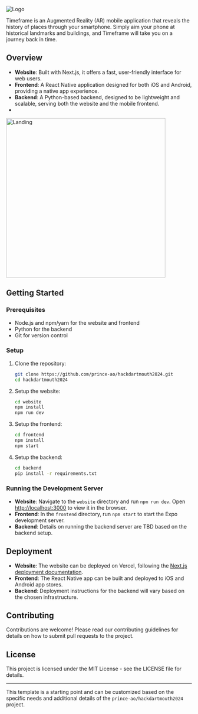 ![Logo](https://github.com/prince-ao/hackdartmouth2024/assets/122007821/d6b410df-5a22-48bd-a9b7-f423b6749284)

Timeframe is an Augmented Reality (AR) mobile application that reveals the history of places through your smartphone. Simply aim your phone at historical landmarks and buildings, and Timeframe will take you on a journey back in time.
## Overview

- **Website**: Built with Next.js, it offers a fast, user-friendly interface for web users.
- **Frontend**: A React Native application designed for both iOS and Android, providing a native app experience.
- **Backend**: A Python-based backend, designed to be lightweight and scalable, serving both the website and the mobile frontend.
- 
<img width="432" alt="Landing" src="https://github.com/prince-ao/hackdartmouth2024/assets/122007821/6ddac9ba-5bc5-4abf-b206-688513ab56e0">

## Getting Started

### Prerequisites

- Node.js and npm/yarn for the website and frontend
- Python for the backend
- Git for version control

### Setup

1. Clone the repository:
   ```bash
   git clone https://github.com/prince-ao/hackdartmouth2024.git
   cd hackdartmouth2024
   ```

2. Setup the website:
   ```bash
   cd website
   npm install
   npm run dev
   ```

3. Setup the frontend:
   ```bash
   cd frontend
   npm install
   npm start
   ```

4. Setup the backend:
   ```bash
   cd backend
   pip install -r requirements.txt
   ```

### Running the Development Server

- **Website**: Navigate to the `website` directory and run `npm run dev`. Open [http://localhost:3000](http://localhost:3000) to view it in the browser.
- **Frontend**: In the `frontend` directory, run `npm start` to start the Expo development server.
- **Backend**: Details on running the backend server are TBD based on the backend setup.

## Deployment

- **Website**: The website can be deployed on Vercel, following the [Next.js deployment documentation](https://nextjs.org/docs/deployment).
- **Frontend**: The React Native app can be built and deployed to iOS and Android app stores.
- **Backend**: Deployment instructions for the backend will vary based on the chosen infrastructure.

## Contributing

Contributions are welcome! Please read our contributing guidelines for details on how to submit pull requests to the project.

## License

This project is licensed under the MIT License - see the LICENSE file for details.

---

This template is a starting point and can be customized based on the specific needs and additional details of the `prince-ao/hackdartmouth2024` project.
